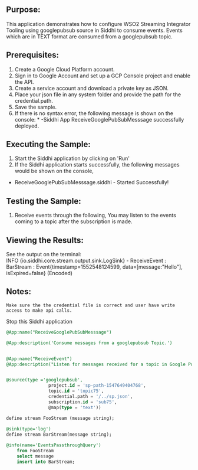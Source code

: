 
## Purpose:
This application demonstrates how to configure WSO2 Streaming Integrator Tooling using googlepubsub source in Siddhi to consume events. Events which are in TEXT format are consumed from a googlepubsub topic.

## Prerequisites:
1. Create a Google Cloud Platform account.
2. Sign in to Google Account and set up a GCP Console project and enable the API.
3. Create a service account and download a private key as JSON.
4. Place your json file in any system folder and provide the path for the credential.path.
5. Save the sample.
6. If there is no syntax error, the following message is shown on the console:
	        * -Siddhi App ReceiveGooglePubSubMesssage successfully deployed.


## Executing the Sample:
1. Start the Siddhi application by clicking on 'Run'
2. If the Siddhi application starts successfully, the following messages would be shown on the console,
* ReceiveGooglePubSubMesssage.siddhi - Started Successfully!

## Testing the Sample:
1. Receive events through the following,
You may listen to the events coming to a topic after the subscription is made.


## Viewing the Results:
See the output on the terminal:  
INFO {io.siddhi.core.stream.output.sink.LogSink} - ReceiveEvent : BarStream : Event{timestamp=1552548124599, data=[message:"Hello"], isExpired=false} (Encoded)

## Notes:
	Make sure the the credential file is correct and user have write access to make api calls.
Stop this Siddhi application

```sql
@App:name("ReceiveGooglePubSubMesssage")

@App:description('Consume messages from a googlepubsub Topic.')


@App:name("ReceiveEvent")
@App:description("Listen for messages received for a topic in Google Pub Sub Server.")


@source(type ='googlepubsub', 
                project.id = 'sp-path-1547649404768', 
                topic.id = 'topic75',
                credential.path = '/../sp.json',
                subscription.id = 'sub75', 
                @map(type = 'text'))

define stream FooStream (message string); 
                
@sink(type='log')
define stream BarStream(message string);

@info(name='EventsPassthroughQuery')
    from FooStream 
    select message 
    insert into BarStream;
```